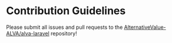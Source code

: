 # Contribution Guidelines

Please submit all issues and pull requests to the [AlternativeValue-ALVA/alva-laravel](http://github.com/AlternativeValue-ALVA/alva-laravel) repository!
